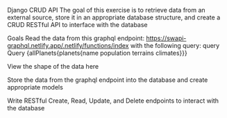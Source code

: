 Django CRUD API
The goal of this exercise is to retrieve data from an external source, store it in an appropriate database structure, and create a CRUD RESTful API to interface with the database

Goals
Read the data from this graphql endpoint: https://swapi-graphql.netlify.app/.netlify/functions/index with the following query:
query Query {allPlanets{planets{name population terrains climates}}}

View the shape of the data here

Store the data from the graphql endpoint into the database and create appropriate models

Write RESTful Create, Read, Update, and Delete endpoints to interact with the database